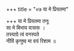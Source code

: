 +++
title = "०७ या मे प्रियतमा"

+++
या मे प्रियतमा तनूः  
सा मे बिभाय वाससः ।  
तस्याग्रे त्वं वनस्पते  
नीविं कृणुष्व मा वयं रिशाम ॥
